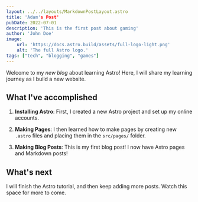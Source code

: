 ```yaml
---
layout: ../../layouts/MarkdownPostLayout.astro
title: 'Adam's Post'
pubDate: 2022-07-01
description: 'This is the first post about gaming'
author: 'John Doe'
image:
    url: 'https://docs.astro.build/assets/full-logo-light.png'
    alt: 'The full Astro logo.'
tags: ["tech", "blogging", "games"]
---
```



Welcome to my _new blog_ about learning Astro! Here, I will share my learning journey as I build a new website.

## What I've accomplished

1. **Installing Astro**: First, I created a new Astro project and set up my online accounts.

2. **Making Pages**: I then learned how to make pages by creating new `.astro` files and placing them in the `src/pages/` folder.

3. **Making Blog Posts**: This is my first blog post! I now have Astro pages and Markdown posts!

## What's next

I will finish the Astro tutorial, and then keep adding more posts. Watch this space for more to come.